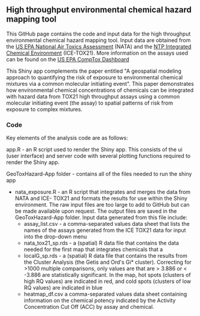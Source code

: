## High throughput environmental chemical hazard mapping tool ##

This GitHub page contains the code and input data for the high throughput environmental chemical hazard mapping tool. Input data are obtained from the [US EPA National Air Toxics Assessment](https://www.epa.gov/national-air-toxics-assessment/2014-national-air-toxics-assessment) (NATA) and the [NTP Integrated Chemical Environment](https://ice.ntp.niehs.nih.gov) (ICE-TOX21). More information on the assays used can be found on the [US EPA CompTox Dashboard](https://comptox.epa.gov/dashboard)

This Shiny app complements the paper entitled "A geospatial modeling approach to quantifying the risk of exposure to environmental chemical mixtures via a common molecular initiating event". This paper demonstrates how environmental chemical concentrations of chemicals can be integrated with hazard data from TOX21 high throughput assays using a common molecular initiating event (the assay) to spatial patterns of risk from exposure to complex mixtures.


### Code ###
Key elements of the analysis code are as follows:

app.R - an R script used to render the Shiny app. This consists of the ui (user interface) and server code with several plotting functions required to render the Shiny app. 

GeoToxHazard-App folder - contains all of the files needed to run the shiny app

* nata_exposure.R - an R script that integrates and merges the data from NATA and ICE- TOX21 and formats the results for use within the Shiny environment. The raw input files are too large to add to GitHub but can be made available upon request. The output files are saved in the GeoToxHazard-App folder. Input data generated from this file include: 
  * assay_list.csv - a comma-separated values data sheet that lists the names of the assays generated from the ICE TOX21 data for input into the drop-down menu
  * nata_tox21_sp.rds - a (spatial) R data file that contains the data needed for the first map that integrates chemicals that a
  * localG_sp.rds - a (spatial) R data file that contains the results from the Cluster Analysis (the Getis and Ord's Gi* cluster). Correcting for >1000 multiple comparisons, only values are that are > 3.886 or < -3.886 are statistically significant. In the map, hot spots (clusters of high RQ values) are indicated in red, and cold spots (clusters of low RQ values) are indicated in blue
  * heatmap_df.csv a comma-separated values data sheet containing information on the chemical potency indicated by the Activity Concentration Cut Off (ACC) by assay and chemical. 
